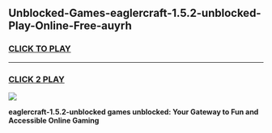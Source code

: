 
## Unblocked-Games-eaglercraft-1.5.2-unblocked-Play-Online-Free-auyrh
<h3>
<a href="https://premium76.site?title=eaglercraft-1.5.2-unblocked&ref=26A">CLICK TO PLAY</a></h3>
<hr>

<h3>
<a href="https://premium76.site?title=eaglercraft-1.5.2-unblocked&ref=26A">CLICK 2 PLAY</a>
  
</h3>

<a href="https://premium76.site?title=eaglercraft-1.5.2-unblocked&ref=26A"><img src="https://clearcache.store/games.png"></a>


**eaglercraft-1.5.2-unblocked games unblocked: Your Gateway to Fun and Accessible Online Gaming**
